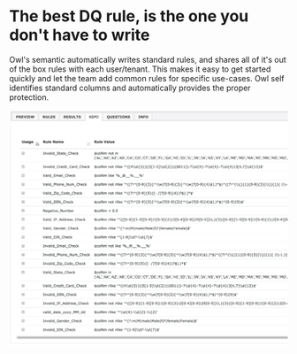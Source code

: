 # The best DQ rule, is the one you don't have to write

Owl's semantic automatically writes standard rules, and shares all of it's out of the box rules with each user/tenant.  This makes it easy to get started quickly and let the team add common rules for specific use-cases.  Owl self identifies standard columns and automatically provides the proper protection.

![](../../.gitbook/assets/owl-standard-rule%20%281%29.png)

